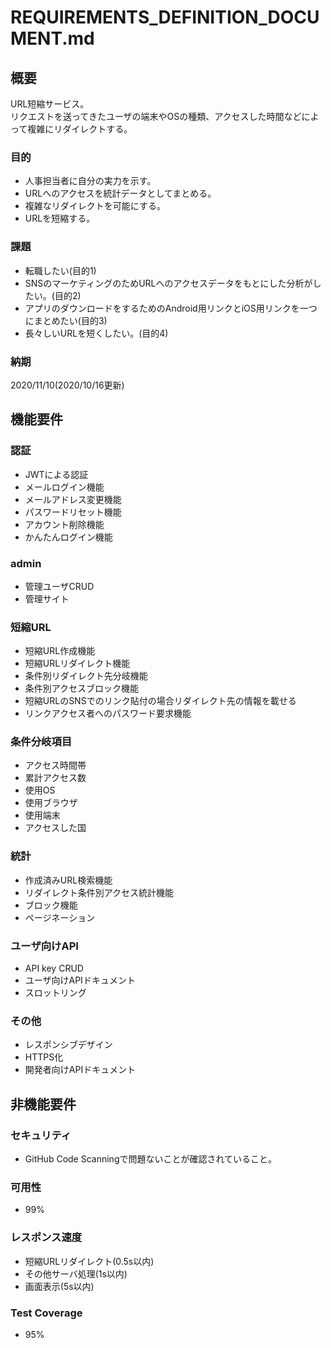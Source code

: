 # REQUIREMENTS_DEFINITION_DOCUMENT.md
## 概要
URL短縮サービス。  
リクエストを送ってきたユーザの端末やOSの種類、アクセスした時間などによって複雑にリダイレクトする。  

### 目的
- 人事担当者に自分の実力を示す。
- URLへのアクセスを統計データとしてまとめる。
- 複雑なリダイレクトを可能にする。
- URLを短縮する。

### 課題
- 転職したい(目的1)
- SNSのマーケティングのためURLへのアクセスデータをもとにした分析がしたい。(目的2)
- アプリのダウンロードをするためのAndroid用リンクとiOS用リンクを一つにまとめたい(目的3)
- 長々しいURLを短くしたい。(目的4)

### 納期
2020/11/10(2020/10/16更新)  

## 機能要件
### 認証
- JWTによる認証
- メールログイン機能
- メールアドレス変更機能
- パスワードリセット機能
- アカウント削除機能
- かんたんログイン機能

### admin
- 管理ユーザCRUD
- 管理サイト

### 短縮URL
- 短縮URL作成機能
- 短縮URLリダイレクト機能
- 条件別リダイレクト先分岐機能
- 条件別アクセスブロック機能
- 短縮URLのSNSでのリンク貼付の場合リダイレクト先の情報を載せる
- リンクアクセス者へのパスワード要求機能

### 条件分岐項目
- アクセス時間帯
- 累計アクセス数
- 使用OS
- 使用ブラウザ
- 使用端末
- アクセスした国

### 統計
- 作成済みURL検索機能
- リダイレクト条件別アクセス統計機能
- ブロック機能
- ページネーション

### ユーザ向けAPI
- API key CRUD
- ユーザ向けAPIドキュメント
- スロットリング

### その他
- レスポンシブデザイン
- HTTPS化
- 開発者向けAPIドキュメント

## 非機能要件
### セキュリティ
- GitHub Code Scanningで問題ないことが確認されていること。

### 可用性
- 99%

### レスポンス速度
- 短縮URLリダイレクト(0.5s以内)
- その他サーバ処理(1s以内)
- 画面表示(5s以内)

### Test Coverage
- 95%